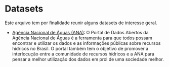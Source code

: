 # Datasets
Este arquivo tem por finalidade reunir alguns datasets de interesse geral.


* [Agência Nacional de Águas (ANA)](http://dadosabertos.ana.gov.br/):
O Portal de Dados Abertos da Agência Nacional de Águas é a ferramenta para que todos possam encontrar e utilizar os dados e as informações públicas sobre recursos hídricos no Brasil. 
O portal também tem o objetivo de promover a interlocução entre a comunidade de recursos hídricos e a ANA para pensar a melhor utilização dos dados em prol de uma sociedade melhor.
